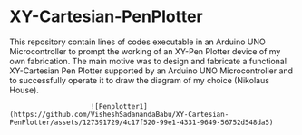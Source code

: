 # XY-Cartesian-PenPlotter
This repository contain lines of codes executable in an Arduino UNO Microcontroller to prompt the working of an XY-Pen Plotter device of my own fabrication. The main motive was to design and fabricate a functional XY-Cartesian Pen Plotter supported by an Arduino UNO Microcontroller and to successfully operate it to draw the diagram of my choice (Nikolaus House).






                        ![Penplotter1](https://github.com/VisheshSadanandaBabu/XY-Cartesian-PenPlotter/assets/127391729/4c17f520-99e1-4331-9649-56752d548da5)

